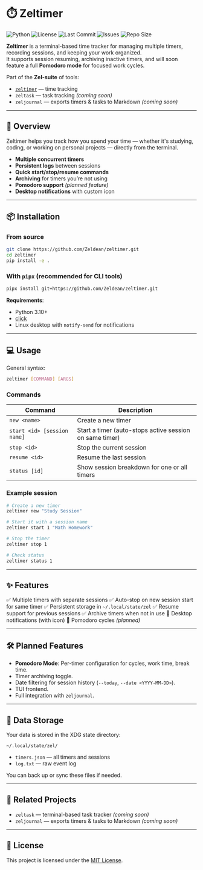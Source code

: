 # ⏱️ Zeltimer

![Python](https://img.shields.io/badge/Python-3.10%2B-blue.svg)
![License](https://img.shields.io/badge/license-MIT-green.svg)
![Last Commit](https://img.shields.io/github/last-commit/Zeldean/zeltimer)
![Issues](https://img.shields.io/github/issues/Zeldean/zeltimer)
![Repo Size](https://img.shields.io/github/repo-size/Zeldean/zeltimer)

**Zeltimer** is a terminal-based time tracker for managing multiple timers, recording sessions, and keeping your work organized.  
It supports session resuming, archiving inactive timers, and will soon feature a full **Pomodoro mode** for focused work cycles.

Part of the **Zel-suite** of tools:
- [`zeltimer`](https://github.com/Zeldean/zeltimer) — time tracking
- `zeltask` — task tracking *(coming soon)*
- `zeljournal` — exports timers & tasks to Markdown *(coming soon)*

---

## 🚀 Overview

Zeltimer helps you track how you spend your time — whether it's studying, coding, or working on personal projects — directly from the terminal.

- **Multiple concurrent timers**  
- **Persistent logs** between sessions  
- **Quick start/stop/resume commands**  
- **Archiving** for timers you’re not using  
- **Pomodoro support** *(planned feature)*  
- **Desktop notifications** with custom icon  

---

## 📦 Installation

### From source
```bash
git clone https://github.com/Zeldean/zeltimer.git
cd zeltimer
pip install -e .
````

### With `pipx` (recommended for CLI tools)

```bash
pipx install git+https://github.com/Zeldean/zeltimer.git
```

**Requirements**:

* Python 3.10+
* [click](https://pypi.org/project/click/)
* Linux desktop with `notify-send` for notifications

---

## 💻 Usage

General syntax:

```bash
zeltimer [COMMAND] [ARGS]
```

### Commands

| Command                     | Description                                             |
| --------------------------- | ------------------------------------------------------- |
| `new <name>`                | Create a new timer                                      |
| `start <id> [session name]` | Start a timer (auto-stops active session on same timer) |
| `stop <id>`                 | Stop the current session                                |
| `resume <id>`               | Resume the last session                                 |
| `status [id]`               | Show session breakdown for one or all timers            |

### Example session

```bash
# Create a new timer
zeltimer new "Study Session"

# Start it with a session name
zeltimer start 1 "Math Homework"

# Stop the timer
zeltimer stop 1

# Check status
zeltimer status 1
```

---

## ✨ Features

✅ Multiple timers with separate sessions
✅ Auto-stop on new session start for same timer
✅ Persistent storage in `~/.local/state/zel`
✅ Resume support for previous sessions
✅ Archive timers when not in use
📢 Desktop notifications (with icon)
🔄 Pomodoro cycles *(planned)*

---

## 🛠 Planned Features

* **Pomodoro Mode**: Per-timer configuration for cycles, work time, break time.
* Timer archiving toggle.
* Date filtering for session history (`--today`, `--date <YYYY-MM-DD>`).
* TUI frontend.
* Full integration with `zeljournal`.

---

## 📂 Data Storage

Your data is stored in the XDG state directory:

```
~/.local/state/zel/
```

* `timers.json` — all timers and sessions
* `log.txt` — raw event log

You can back up or sync these files if needed.

---

## 🤝 Related Projects

* `zeltask` — terminal-based task tracker *(coming soon)*
* `zeljournal` — exports timers & tasks to Markdown *(coming soon)*

---

## 📄 License

This project is licensed under the [MIT License](LICENSE).
